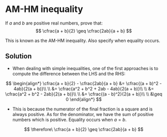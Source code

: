 # AM-HM inequality

If $a$ and $b$ are positive real numbers, prove that:
$$
\cfrac{a + b}{2} \geq \cfrac{2ab}{a + b}
$$

This is known as the AM-HM inequality. Also specify when equality occurs.

## Solution

- When dealing with simple inequalities, one of the first approaches is to compute the difference between the LHS and the RHS:

$$
\begin{align*}
\cfrac{a + b}{2} - \cfrac{2ab}{a + b} &= \cfrac{(a + b)^2 - 4ab}{2(a + b)}\\ \\
&= \cfrac{a^2 + b^2 + 2ab - 4ab}{2(a + b)}\\ \\
&= \cfrac{a^2 + b^2 - 2ab}{2(a + b)}\\ \\
&= \cfrac{(a - b)^2}{2(a + b)}\\ \\
&\geq 0
\end{align*}
$$

- This is because the numerator of the final fraction is a square and is always positive. As for the denominator, we have the sum of positive numbers which is positive. Equality occurs when $a = b$.

$$
\therefore\ \cfrac{a + b}{2} \geq \cfrac{2ab}{a + b}
$$

